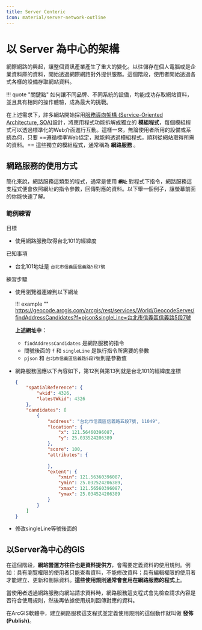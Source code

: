 ```yaml
---
title: Server Centeric
icon: material/server-network-outline
---
```


# **以 Server 為中心的架構**

網際網路的興起，讓整個資訊產業產生了重大的變化。以往儲存在個人電腦或是企業資料庫的資料，開始透過網際網路對外提供服務。這個階段，使用者開始透過各式各樣的設備存取網站資料。

!!! quote "關鍵點"
    如何讓不同品牌、不同系統的設備，均能成功存取網站資料，並且具有相同的操作體驗，成為最大的挑戰。

在上述需求下，許多網站開始採用[服務導向架構 (Service-Oriented Architecture, SOA)](https://zh.wikipedia.org/zh-tw/%E9%9D%A2%E5%90%91%E6%9C%8D%E5%8A%A1%E7%9A%84%E4%BD%93%E7%B3%BB%E7%BB%93%E6%9E%84)設計，將應用程式功能拆解成獨立的 **模組程式**，每個模組程式可以透過標準化的Web介面進行互動。這樣一來，無論使用者所用的設備或系統為何，只要 ==遵循標準Web協定，就能夠透過模組程式，順利從網站取得所需的資料。== 這些獨立的模組程式，通常稱為 **網路服務** 。

## **網路服務的使用方式**

簡化來說，網路服務這類型的程式，通常是使用 **`網址`** 對程式下指令，網路服務這支程式便會依照網址的指令參數，回傳對應的資料。以下舉一個例子，讓螢幕前面的你能快速了解。

### **範例練習**

目標

* 使用網路服務取得台北101的經緯度

已知事項 
    
* 台北101地址是 `台北市信義區信義路5段7號`

練習步驟
    
* 使用瀏覽器連線到以下網址

    !!! example ""
        https://geocode.arcgis.com/arcgis/rest/services/World/GeocodeServer/findAddressCandidates?f=pjson&singleLine=台北市信義區信義路5段7號


    **上述網址中：**

    - `findAddressCandidates` 是網路服務的指令
    - 問號後面的 `f` 和 `singleLine` 是執行指令所需要的參數
    - `pjson` 和 `台北市信義區信義路5段7號`則是參數值


* 網路服務回應以下內容如下，第12列與第13列就是台北101的經緯度座標

    ``` json linenums="1" hl_lines="10-11"
    {
        "spatialReference": {
            "wkid": 4326,
            "latestWkid": 4326
        },
        "candidates": [
            {
                "address": "台北市信義區信義路五段7號, 11049",
                "location": {
                    "x": 121.56460396087,
                    "y": 25.033524206389
                },
                "score": 100,
                "attributes": {
                    
                },
                "extent": {
                    "xmin": 121.56360396087,
                    "ymin": 25.032524206389,
                    "xmax": 121.56560396087,
                    "ymax": 25.034524206389
                }
            }
        ]
    }
    ```

* 修改singleLine等號後面的


## 以Server為中心的GIS

在這個階段，**網站營運方往往也是資料提供方**，會需要定義資料的使用規則。例如：具有瀏覽權限的使用者只能查看資料，不能修改資料；具有編輯權限的使用者才能建立、更新和刪除資料。**這些使用規則通常會套用在網路服務的程式上**。

當使用者透過網路服務向網站請求資料時，網路服務這支程式會先檢查請求內容是否符合使用規則，然後再依據使用規則回傳對應的資料。

在ArcGIS軟體中，建立網路服務這支程式並定義使用規則的這個動作就叫做 **發佈 (Publish)**。